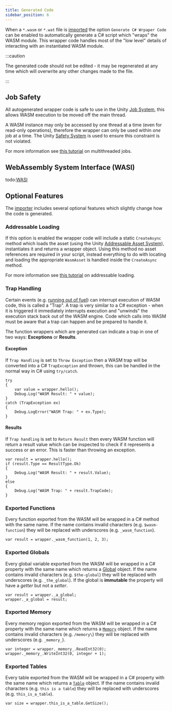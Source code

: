 ```yaml
---
title: Generated Code
sidebar_position: 6
---
```


When a `*.wasm` or `*.wat` file is [imported](../editor/import.md) the option `Generate C# Wrpaper Code` can be enabled to automatically generate a C# script which "wraps" the WASM module. This wrapper code handles most of the "low level" details of interacting with an instantiated WASM module.

:::caution

The generated code should not be edited - it may be regenerated at any time which will overwrite any other changes made to the file.

:::

## Job Safety

All autogenerated wrapper code is safe to use in the Unity [Job System](https://docs.unity3d.com/Manual/JobSystem.html), this allows WASM execution to be moved off the main thread.

A WASM instance may only be accessed by one thread at a time (even for read-only operations), therefore the wrapper can only be used within _one_ job at a time. The Unity [Safety System](https://docs.unity3d.com/Manual/JobSystemSafetySystem.html) is used to ensure this constraint is not violated.

For more information see [this tutorial](../../basics/jobs.md) on multithreaded jobs.

## WebAssembly System Interface (WASI)

todo:[WASI](../../basics/wasi.md)

## Optional Features

The [importer](../editor/import.md#6-code-generation) includes several optional features which slightly change how the code is generated.

### Addressable Loading

If this option is enabled the wrapper code will include a static `CreateAsync` method which loads the asset (using the Unity [Addressable Asset System](https://docs.unity3d.com/Packages/com.unity.addressables@1.21/manual/index.html)), instantiates it and returns a wrapper object. Using this method no asset references are required in your script, instead everything to do with locating and loading the appropriate `WasmAsset` is handled inside the `CreateAsync` method.

For more information see [this tutorial](../../basics/addressables.md) on addressable loading.

### Trap Handling

Certain events (e.g. [running out of fuel](../../basics/fuelusage.md)) can interrupt execution of WASM code, this is called a "Trap". A trap is very similar to a C# exception - when it is triggered it immediately interrupts execution and "unwinds" the execution stack back out of the WASM engine. Code which calls into WASM must be aware that a trap can happen and be prepared to handle it.

The function wrappers which are generated can indicate a trap in one of two ways: **Exceptions** or **Results**.

#### Exception

If `Trap Handling` is set to `Throw Exception` then a WASM trap will be converted into a C# `TrapException` and thrown, this can be handled in the normal way in C# using `try/catch`.

```clike title="Trap Exception"
try
{
    var value = wrapper.hello();
    Debug.Log("WASM Result: " + value);
}
catch (TrapException ex)
{
    Debug.LogError("WASM Trap: " + ex.Type);
}
```

#### Results

If `Trap handling` is set to `Return Result` then every WASM function will return a result value which can be inspected to check if it represents a success or an error. This is faster than throwing an exception.

```clike title="Trap Result"
var result = wrapper.hello();
if (result.Type == ResultType.Ok)
{
    Debug.Log("WASM Result: " + result.Value);
}
else
{
    Debug.Log("WASM Trap: " + result.TrapCode);
}
```

### Exported Functions

Every function exported from the WASM will be wrapped in a C# method with the same name. If the name contains invalid characters (e.g. `$wasm-function`) they will be replaced with underscores (e.g. `_wasm_function`).

```clike title="Exported Function"
var result = wrapper._wasm_function(1, 2, 3);
```

### Exported Globals

Every global variable exported from the WASM will be wrapped in a C# property with the same name which returns a [Global](./wasmtime/global.md) object. If the name contains invalid characters (e.g. `$the-global`) they will be replaced with underscores (e.g. `_the_global`). If the global is **immutable** the property will have a _getter_ but not a _setter_.

```clike title="Exported Global"
var result = wrapper._a_global;
wrapper._a_global = result;
```

### Exported Memory

Every memory region exported from the WASM will be wrapped in a C# property with the same name which returns a [`Memory`](./wasmtime/memory.md) object. If the name contains invalid characters (e.g. `/memory\`) they will be replaced with underscores (e.g. `_memory_`).

```clike title="Exported Memory"
var integer = wrapper._memory_.ReadInt32(0);
wrapper._memory_.WriteInt32(0, integer + 1);
```

### Exported Tables

Every table exported from the WASM will be wrapped in a C# property with the same name which returns a [`Table`](./wasmtime/table.md) object. If the name contains invalid characters (e.g. `this is a table`) they will be replaced with underscores (e.g. `this_is_a_table`).

```clike title="Exported Table"
var size = wrapper.this_is_a_table.GetSize();
```